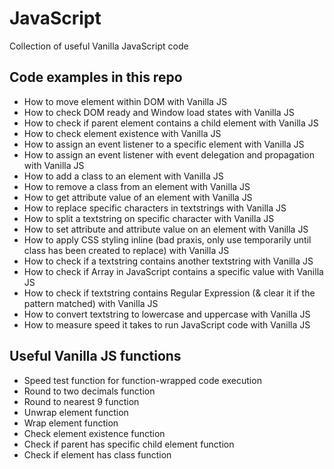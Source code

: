 # JavaScript
Collection of useful Vanilla JavaScript code

## Code examples in this repo
- How to move element within DOM with Vanilla JS
- How to check DOM ready and Window load states with Vanilla JS
- How to check if parent element contains a child element with Vanilla JS
- How to check element existence with Vanilla JS
- How to assign an event listener to a specific element with Vanilla JS
- How to assign an event listener with event delegation and propagation with Vanilla JS
- How to add a class to an element with Vanilla JS
- How to remove a class from an element with Vanilla JS
- How to get attribute value of an element with Vanilla JS
- How to replace specific characters in textstrings with Vanilla JS
- How to split a textstring on specific character with Vanilla JS
- How to set attribute and attribute value on an element with Vanilla JS
- How to apply CSS styling inline (bad praxis, only use temporarily until class has been created to replace) with Vanilla JS
- How to check if a textstring contains another textstring with Vanilla JS
- How to check if Array in JavaScript contains a specific value with Vanilla JS
- How to check if textstring contains Regular Expression (& clear it if the pattern matched) with Vanilla JS
- How to convert textstring to lowercase and uppercase with Vanilla JS
- How to measure speed it takes to run JavaScript code with Vanilla JS

## Useful Vanilla JS functions
- Speed test function for function-wrapped code execution
- Round to two decimals function
- Round to nearest 9 function
- Unwrap element function
- Wrap element function
- Check element existence function
- Check if parent has specific child element function
- Check if element has class function
